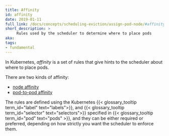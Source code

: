 ```yaml
---
title: Affinity
id: affinity
date: 2019-01-11
full_link: /docs/concepts/scheduling-eviction/assign-pod-node/#affinity-and-anti-affinity
short_description: >
     Rules used by the scheduler to determine where to place pods
aka:
tags:
- fundamental
---
```


In Kubernetes, _affinity_ is a set of rules that give hints to the scheduler about where to place pods.

<!--more-->
There are two kinds of affinity:
* [node affinity](/docs/concepts/scheduling-eviction/assign-pod-node/#node-affinity)
* [pod-to-pod affinity](/docs/concepts/scheduling-eviction/assign-pod-node/#inter-pod-affinity-and-anti-affinity)

The rules are defined using the Kubernetes {{< glossary_tooltip term_id="label" text="labels">}},
and {{< glossary_tooltip term_id="selector" text="selectors">}} specified in {{< glossary_tooltip term_id="pod" text="pods" >}}, 
and they can be either required or preferred, depending on how strictly you want the scheduler to enforce them.
